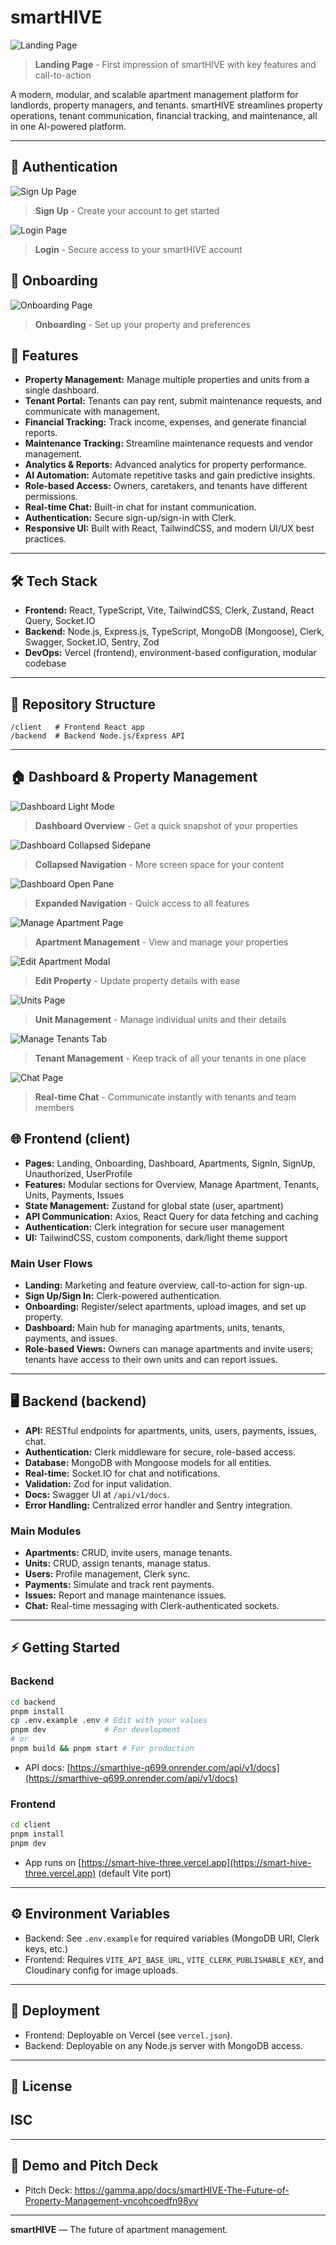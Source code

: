 # smartHIVE

![Landing Page](./client/src/assets/Readme%20Images/landing-page.png)

> **Landing Page** - First impression of smartHIVE with key features and call-to-action

A modern, modular, and scalable apartment management platform for landlords, property managers, and tenants. smartHIVE streamlines property operations, tenant communication, financial tracking, and maintenance, all in one AI-powered platform.

---

## 🔑 Authentication

![Sign Up Page](./client/src/assets/Readme%20Images/sign-up-page.png)
> **Sign Up** - Create your account to get started

![Login Page](./client/src/assets/Readme%20Images/login-page.png)
> **Login** - Secure access to your smartHIVE account

## 🎯 Onboarding

![Onboarding Page](./client/src/assets/Readme%20Images/onboarding-page.png)
> **Onboarding** - Set up your property and preferences

## 🚀 Features
- **Property Management:** Manage multiple properties and units from a single dashboard.
- **Tenant Portal:** Tenants can pay rent, submit maintenance requests, and communicate with management.
- **Financial Tracking:** Track income, expenses, and generate financial reports.
- **Maintenance Tracking:** Streamline maintenance requests and vendor management.
- **Analytics & Reports:** Advanced analytics for property performance.
- **AI Automation:** Automate repetitive tasks and gain predictive insights.
- **Role-based Access:** Owners, caretakers, and tenants have different permissions.
- **Real-time Chat:** Built-in chat for instant communication.
- **Authentication:** Secure sign-up/sign-in with Clerk.
- **Responsive UI:** Built with React, TailwindCSS, and modern UI/UX best practices.

---
## 🛠️ Tech Stack

- **Frontend:** React, TypeScript, Vite, TailwindCSS, Clerk, Zustand, React Query, Socket.IO
- **Backend:** Node.js, Express.js, TypeScript, MongoDB (Mongoose), Clerk, Swagger, Socket.IO, Sentry, Zod
- **DevOps:** Vercel (frontend), environment-based configuration, modular codebase

---
## 📁 Repository Structure

```
/client   # Frontend React app
/backend  # Backend Node.js/Express API
```

---
## 🏠 Dashboard & Property Management

![Dashboard Light Mode](./client/src/assets/Readme%20Images/dashboard-light-mode.png)
> **Dashboard Overview** - Get a quick snapshot of your properties

![Dashboard Collapsed Sidepane](./client/src/assets/Readme%20Images/dashboard-collapsed-sidepane.png)
> **Collapsed Navigation** - More screen space for your content

![Dashboard Open Pane](./client/src/assets/Readme%20Images/dashboard-open-pane.png)
> **Expanded Navigation** - Quick access to all features

![Manage Apartment Page](./client/src/assets/Readme%20Images/manage-apartment-page.png)
> **Apartment Management** - View and manage your properties

![Edit Apartment Modal](./client/src/assets/Readme%20Images/edit-aparment-modal.png)
> **Edit Property** - Update property details with ease

![Units Page](./client/src/assets/Readme%20Images/units-page.png)
> **Unit Management** - Manage individual units and their details

![Manage Tenants Tab](./client/src/assets/Readme%20Images/manage-tenants-tab.png)
> **Tenant Management** - Keep track of all your tenants in one place

![Chat Page](./client/src/assets/Readme%20Images/chat-page.png)
> **Real-time Chat** - Communicate instantly with tenants and team members

## 🌐 Frontend (client)

- **Pages:** Landing, Onboarding, Dashboard, Apartments, SignIn, SignUp, Unauthorized, UserProfile
- **Features:** Modular sections for Overview, Manage Apartment, Tenants, Units, Payments, Issues
- **State Management:** Zustand for global state (user, apartment)
- **API Communication:** Axios, React Query for data fetching and caching
- **Authentication:** Clerk integration for secure user management
- **UI:** TailwindCSS, custom components, dark/light theme support

### Main User Flows

- **Landing:** Marketing and feature overview, call-to-action for sign-up.
- **Sign Up/Sign In:** Clerk-powered authentication.
- **Onboarding:** Register/select apartments, upload images, and set up property.
- **Dashboard:** Main hub for managing apartments, units, tenants, payments, and issues.
- **Role-based Views:** Owners can manage apartments and invite users; tenants have access to their own units and can report issues.

---

## 🖥️ Backend (backend)

- **API:** RESTful endpoints for apartments, units, users, payments, issues, chat.
- **Authentication:** Clerk middleware for secure, role-based access.
- **Database:** MongoDB with Mongoose models for all entities.
- **Real-time:** Socket.IO for chat and notifications.
- **Validation:** Zod for input validation.
- **Docs:** Swagger UI at `/api/v1/docs`.
- **Error Handling:** Centralized error handler and Sentry integration.

### Main Modules

- **Apartments:** CRUD, invite users, manage tenants.
- **Units:** CRUD, assign tenants, manage status.
- **Users:** Profile management, Clerk sync.
- **Payments:** Simulate and track rent payments.
- **Issues:** Report and manage maintenance issues.
- **Chat:** Real-time messaging with Clerk-authenticated sockets.

---
## ⚡ Getting Started
### Backend
```bash
cd backend
pnpm install
cp .env.example .env # Edit with your values
pnpm dev             # For development
# or
pnpm build && pnpm start # For production
```
- API docs: [https://smarthive-q699.onrender.com/api/v1/docs](https://smarthive-q699.onrender.com/api/v1/docs)

### Frontend

```bash
cd client
pnpm install
pnpm dev
```
- App runs on [https://smart-hive-three.vercel.app](https://smart-hive-three.vercel.app) (default Vite port)
---

## ⚙️ Environment Variables

- Backend: See `.env.example` for required variables (MongoDB URI, Clerk keys, etc.)
- Frontend: Requires `VITE_API_BASE_URL`, `VITE_CLERK_PUBLISHABLE_KEY`, and Cloudinary config for image uploads.

---
## 🚀 Deployment
- Frontend: Deployable on Vercel (see `vercel.json`).
- Backend: Deployable on any Node.js server with MongoDB access.
---
## 📄 License
ISC
---

---
## 📄 Demo and Pitch Deck

- Pitch Deck: https://gamma.app/docs/smartHIVE-The-Future-of-Property-Management-vncohcoedfn98vv

---

**smartHIVE** — The future of apartment management.

